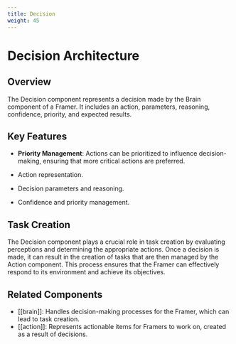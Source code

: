 ```yaml
---
title: Decision
weight: 45
---
```


# Decision Architecture

## Overview

The Decision component represents a decision made by the Brain component of a Framer. It includes an action, parameters, reasoning, confidence, priority, and expected results.

## Key Features

- **Priority Management**: Actions can be prioritized to influence decision-making, ensuring that more critical actions are preferred.

- Action representation.
- Decision parameters and reasoning.
- Confidence and priority management.

## Task Creation

The Decision component plays a crucial role in task creation by evaluating perceptions and determining the appropriate actions. Once a decision is made, it can result in the creation of tasks that are then managed by the Action component. This process ensures that the Framer can effectively respond to its environment and achieve its objectives.

## Related Components

- [[brain]]: Handles decision-making processes for the Framer, which can lead to task creation.
- [[action]]: Represents actionable items for Framers to work on, created as a result of decisions.
